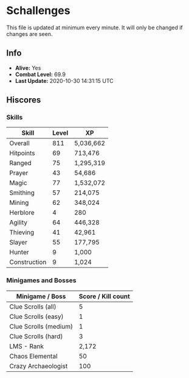 # Schallenges

This file is updated at minimum every minute. It will only be changed if changes are seen.

## Info

 - **Alive:** Yes
 - **Combat Level:** 69.9
 - **Last Update:** 2020-10-30 14:31:15 UTC

## Hiscores

### Skills

| Skill | Level | XP |
|--|--|--|
| Overall | 811 | 5,036,662 |
| Hitpoints | 69 | 713,476 |
| Ranged | 75 | 1,295,319 |
| Prayer | 43 | 54,686 |
| Magic | 77 | 1,532,072 |
| Smithing | 57 | 214,075 |
| Mining | 62 | 348,024 |
| Herblore | 4 | 280 |
| Agility | 64 | 446,328 |
| Thieving | 41 | 42,961 |
| Slayer | 55 | 177,795 |
| Hunter | 9 | 1,000 |
| Construction | 9 | 1,024 |

### Minigames and Bosses

| Minigame / Boss | Score / Kill count |
|--|--|
| Clue Scrolls (all) | 5 |
| Clue Scrolls (easy) | 1 |
| Clue Scrolls (medium) | 1 |
| Clue Scrolls (hard) | 3 |
| LMS - Rank | 2,172 |
| Chaos Elemental | 50 |
| Crazy Archaeologist | 100 |

